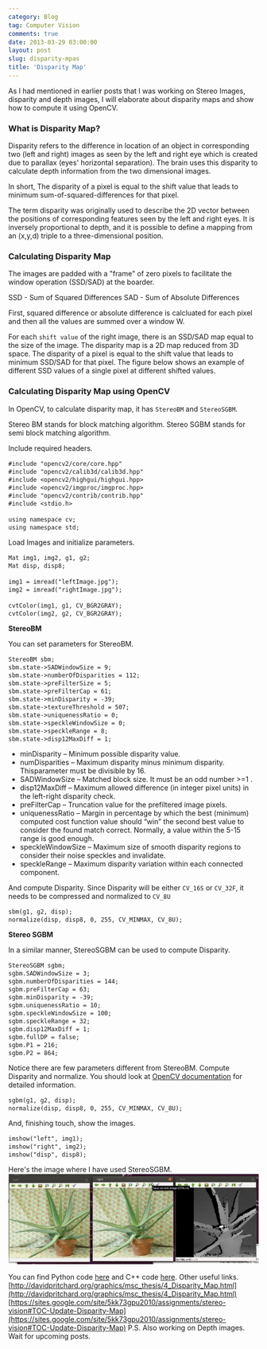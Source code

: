 ```yaml
---
category: Blog
tag: Computer Vision
comments: true
date: 2013-03-29 03:00:00
layout: post
slug: disparity-mpas
title: 'Disparity Map'
---
```


As I had mentioned in earlier posts that I was working on Stereo Images, disparity and depth images, I will elaborate about disparity maps and show how to compute it using OpenCV.

### What is Disparity Map?

Disparity refers to the difference in location of an object in corresponding two (left and right) images as seen by the left and right eye which is created due to parallax (eyes' horizontal separation). The brain uses this disparity to calculate depth information from the two dimensional images.

In short, The disparity of a pixel is equal to the shift value that leads to minimum sum-of-squared-differences for that pixel.

The term disparity was originally used to describe the 2D vector between the positions of corresponding features seen by the left and right eyes. It is inversely proportional to depth, and it is possible to define a mapping from an (x,y,d) triple to a three-dimensional position. 

### Calculating Disparity Map

The images are padded with a "frame" of zero pixels to facilitate the window operation (SSD/SAD) at the boarder.

SSD - Sum of Squared Differences
SAD - Sum of Absolute Differences

First, squared difference or absolute difference is calcluated for each pixel and then all the values are summed over a window W.

For each `shift value` of the right image, there is an SSD/SAD map equal to the size of the image. The disparity map is a 2D map reduced from 3D space. The disparity of a pixel is equal to the shift value that leads to minimum SSD/SAD for that pixel. The figure below shows an example of different SSD values of a single pixel at different shifted values.

### Calculating Disparity Map using OpenCV

In OpenCV, to calculate disparity map, it has `StereoBM` and `StereoSGBM`.

Stereo BM stands for block matching algorithm.
Stereo SGBM stands for semi block matching algorithm.

Include required headers.

    #include "opencv2/core/core.hpp"
    #include "opencv2/calib3d/calib3d.hpp"
    #include <opencv2/highgui/highgui.hpp>
    #include <opencv2/imgproc/imgproc.hpp>
    #include "opencv2/contrib/contrib.hpp"
    #include <stdio.h>

    using namespace cv;
    using namespace std;

Load Images and initialize parameters.

    Mat img1, img2, g1, g2;
    Mat disp, disp8;

    img1 = imread("leftImage.jpg");
    img2 = imread("rightImage.jpg");

    cvtColor(img1, g1, CV_BGR2GRAY);
    cvtColor(img2, g2, CV_BGR2GRAY);

**StereoBM**

You can set parameters for StereoBM.

    StereoBM sbm;
    sbm.state->SADWindowSize = 9;
    sbm.state->numberOfDisparities = 112;
    sbm.state->preFilterSize = 5;
    sbm.state->preFilterCap = 61;
    sbm.state->minDisparity = -39;
    sbm.state->textureThreshold = 507;
    sbm.state->uniquenessRatio = 0;
    sbm.state->speckleWindowSize = 0;
    sbm.state->speckleRange = 8;
    sbm.state->disp12MaxDiff = 1;


- minDisparity – Minimum possible disparity value.
- numDisparities – Maximum disparity minus minimum disparity. Thisparameter must be divisible by 16.
- SADWindowSize – Matched block size. It must be an odd number >=1 . 
- disp12MaxDiff – Maximum allowed difference (in integer pixel units) in the left-right disparity check.
- preFilterCap – Truncation value for the prefiltered image pixels.
- uniquenessRatio – Margin in percentage by which the best (minimum) computed cost function value should “win” the second best value to consider the found match correct. Normally, a value within the 5-15 range is good enough.
- speckleWindowSize – Maximum size of smooth disparity regions to consider their noise speckles and invalidate.
- speckleRange – Maximum disparity variation within each connected component. 

And compute Disparity. Since Disparity will be either `CV_16S` or `CV_32F`, it needs to be compressed and normalized to `CV_8U`

    sbm(g1, g2, disp);
    normalize(disp, disp8, 0, 255, CV_MINMAX, CV_8U);


**Stereo SGBM**

In a similar manner, StereoSGBM can be used to compute Disparity.

    StereoSGBM sgbm;
    sgbm.SADWindowSize = 3;
    sgbm.numberOfDisparities = 144;
    sgbm.preFilterCap = 63;
    sgbm.minDisparity = -39;
    sgbm.uniquenessRatio = 10;
    sgbm.speckleWindowSize = 100;
    sgbm.speckleRange = 32;
    sgbm.disp12MaxDiff = 1;
    sgbm.fullDP = false;
    sgbm.P1 = 216;
    sgbm.P2 = 864;

Notice there are few parameters different from StereoBM. Compute Disparity and normalize. You should look at [OpenCV documentation](http://docs.opencv.org/modules/calib3d/doc/camera_calibration_and_3d_reconstruction.html?highlight=disparity#StereoSGBM::StereoSGBM%28int%20minDisparity,%20int%20numDisparities,%20int%20SADWindowSize,%20int%20P1,%20int%20P2,%20int%20disp12MaxDiff,%20int%20preFilterCap,%20int%20uniquenessRatio,%20int%20speckleWindowSize,%20int%20speckleRange,%20bool%20fullDP%29) for detailed information.

    sgbm(g1, g2, disp);
    normalize(disp, disp8, 0, 255, CV_MINMAX, CV_8U);

And, finishing touch, show the images.

    imshow("left", img1);
    imshow("right", img2);
    imshow("disp", disp8);

Here's the image where I have used StereoSGBM.
![Disparity_Image](/assets/images/disp1.jpg)

You can find Python code [here](https://github.com/jayrambhia/Vision/blob/master/OpenCV/Python/disparity.py) and C++ code [here](https://github.com/jayrambhia/Vision/blob/master/OpenCV/C%2B%2B/disparity.cpp).
Other useful links. 
[http://davidpritchard.org/graphics/msc_thesis/4_Disparity_Map.html](http://davidpritchard.org/graphics/msc_thesis/4_Disparity_Map.html)
[https://sites.google.com/site/5kk73gpu2010/assignments/stereo-vision#TOC-Update-Disparity-Map](https://sites.google.com/site/5kk73gpu2010/assignments/stereo-vision#TOC-Update-Disparity-Map)
P.S. Also working on Depth images. Wait for upcoming posts.
